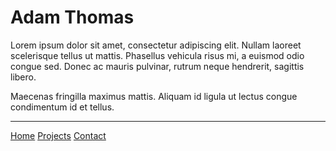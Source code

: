 # Adam Thomas

Lorem ipsum dolor sit amet, consectetur adipiscing elit. Nullam laoreet scelerisque tellus ut mattis. Phasellus vehicula risus mi, a euismod odio congue sed. Donec ac mauris pulvinar, rutrum neque hendrerit, sagittis libero.

Maecenas fringilla maximus mattis. Aliquam id ligula ut lectus congue condimentum id et tellus.

---

[Home](/markdown-portfolio/)
[Projects](projects)
[Contact](contact)
